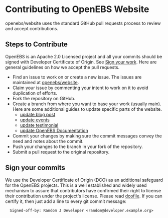 # Contributing to OpenEBS Website

openebs/website uses the standard GitHub pull requests process to review and accept contributions.

## Steps to Contribute

OpenEBS is an Apache 2.0 Licensed project and all your commits should be signed with Developer Certificate of Origin. See [Sign your work](#sign-your-work). Here are general guidelines on how we accept the pull requests.

* Find an issue to work on or create a new issue. The issues are maintained at [openebs/website](https://github.com/openebs/website/issues).
* Claim your issue by commenting your intent to work on it to avoid duplication of efforts.
* Fork the repository on GitHub.
* Create a branch from where you want to base your work (usually main). Here are some additional guides to update specific parts of the website.
  - [update blog post](design/add_new_blog.md)
  - [update events](design/update_events.md)
  - [update testimonial](design/add_new_testimonial.md)
  - [update OpenEBS Documentation](design/updating_docs.md)
* Commit your changes by making sure the commit messages convey the need and notes about the commit.
* Push your changes to the branch in your fork of the repository.
* Submit a pull request to the original repository.


## Sign your commits

We use the Developer Certificate of Origin (DCO) as an additional safeguard for the OpenEBS projects. This is a well established and widely used mechanism to assure that contributors have confirmed their right to license their contribution under the project's license. Please read [dcofile](https://github.com/openebs/openebs/blob/master/contribute/developer-certificate-of-origin). If you can certify it, then just add a line to every git commit message:

````
  Signed-off-by: Random J Developer <random@developer.example.org>
````

